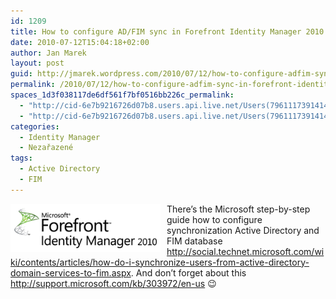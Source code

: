 ```yaml
---
id: 1209
title: How to configure AD/FIM sync in Forefront Identity Manager 2010
date: 2010-07-12T15:04:18+02:00
author: Jan Marek
layout: post
guid: http://jmarek.wordpress.com/2010/07/12/how-to-configure-adfim-sync-in-forefront-identity-manager-2010
permalink: /2010/07/12/how-to-configure-adfim-sync-in-forefront-identity-manager-2010/
spaces_1d3f038117de6df561f7bf0516bb226c_permalink:
  - "http://cid-6e7b9216726d07b8.users.api.live.net/Users(7961117391414167480)/Blogs('6E7B9216726D07B8!242')/Entries('6E7B9216726D07B8!360')?authkey=EpZNAU0huAk%24"
  - "http://cid-6e7b9216726d07b8.users.api.live.net/Users(7961117391414167480)/Blogs('6E7B9216726D07B8!242')/Entries('6E7B9216726D07B8!360')?authkey=EpZNAU0huAk%24"
categories:
  - Identity Manager
  - Nezařazené
tags:
  - Active Directory
  - FIM
---
```

<div id="msgcns!6E7B9216726D07B8!360" class="bvMsg">
  <div>
    <a href="/wp-content/uploads/2010/10/fim5b55d1.png" rel="WLPP"><img style="display: inline; margin: 0 10px 0 0; border: 0;" title="fim" src="/wp-content/uploads/2010/10/fim5b55d1.png?w=280" alt="fim" width="240" height="77" align="left" border="0" /></a>There&#8217;s the Microsoft step-by-step guide how to configure synchronization Active Directory and FIM database <a href="http://social.technet.microsoft.com/wiki/contents/articles/how-do-i-synchronize-users-from-active-directory-domain-services-to-fim.aspx">http://social.technet.microsoft.com/wiki/contents/articles/how-do-i-synchronize-users-from-active-directory-domain-services-to-fim.aspx</a>. And don&#8217;t forget about this <a href="http://support.microsoft.com/kb/303972/en-us">http://support.microsoft.com/kb/303972/en-us</a> 😉
  </div>
</div>
